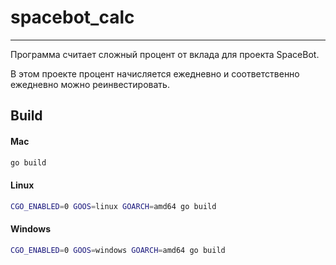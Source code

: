 # spacebot_calc

---

Программа считает сложный процент от вклада для проекта SpaceBot.

В этом проекте процент начисляется ежедневно и соответственно ежедневно можно реинвестировать.

## Build
#### Mac
```bash
go build
```

#### Linux
```bash
CGO_ENABLED=0 GOOS=linux GOARCH=amd64 go build
```

#### Windows
```bash
CGO_ENABLED=0 GOOS=windows GOARCH=amd64 go build
```


